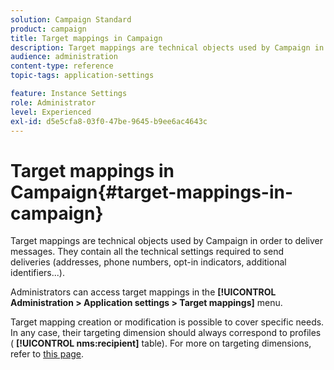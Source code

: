```yaml
---
solution: Campaign Standard
product: campaign
title: Target mappings in Campaign
description: Target mappings are technical objects used by Campaign in order to deliver messages. They contain all the technical settings required to send deliveries.
audience: administration
content-type: reference
topic-tags: application-settings

feature: Instance Settings
role: Administrator
level: Experienced
exl-id: d5e5cfa8-03f0-47be-9645-b9ee6ac4643c
---
```

# Target mappings in Campaign{#target-mappings-in-campaign}

Target mappings are technical objects used by Campaign in order to deliver messages. They contain all the technical settings required to send deliveries (addresses, phone numbers, opt-in indicators, additional identifiers...).

Administrators can access target mappings in the **[!UICONTROL Administration > Application settings > Target mappings]** menu.

Target mapping creation or modification is possible to cover specific needs. In any case, their targeting dimension should always correspond to profiles ( **[!UICONTROL nms:recipient]** table). For more on targeting dimensions, refer to [this page](../../automating/using/query.md#targeting-dimensions-and-resources).

